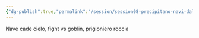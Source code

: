```yaml
---
{"dg-publish":true,"permalink":"/session/session08-precipitano-navi-dal-cielo-goblin-e-pietre-sfuggenti/","dgPassFrontmatter":true}
---
```


Nave cade cielo, fight vs goblin, prigioniero roccia